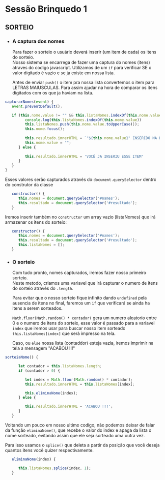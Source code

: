 # Sessão Brinquedo 1

## SORTEIO

* ### A captura dos nomes
   Para fazer o sorteio o usuário deverá inserir (um item de cada) os itens do sorteio.  
   Nosso sistema se encarrega de fazer uma captura do nomes (itens) atraves do codigo javascript.
   Utilizamos de um `if` para verificar SE o valor digitado é vazio e se ja existe em nossa lista.

   Antes de enviar `push()` o item pra nossa lista convertemos o item para LETRAS MAIUSCULAS.
   Para assim ajudar na hora de comparar os itens digitados com os que ja haviam na lista.

``` js
capturarNomes(event) {
   event.preventDefault();

   if (this.nome.value != "" && this.listaNomes.indexOf(this.nome.value) == -1) {
         console.log(this.listaNomes.indexOf(this.nome.value))
         this.listaNomes.push(this.nome.value.toUpperCase());
         this.nome.focus();
         
         this.resultado.innerHTML = `"${this.nome.value}" INSERIDO NA LISTA`
         this.nome.value = "";
      } else {
         
         this.resultado.innerHTML = 'VOCÊ JA INSERIU ESSE ITEM'
      }
   }
}
```

   Esses valores serão capturados através do `document.querySelector` dentro do construtor da classe  


```js
   constructor() {
      this.nomes = document.querySelector('#names');
      this.resultado = document.querySelector('#resultado');
   }
```

   Iremos inserir também no `constructor` um array vazio (listaNomes) que irá armazenar os itens do sorteio:  


```js
   constructor() {
      this.nomes = document.querySelector('#names');
      this.resultado = document.querySelector('#resultado');
      this.listaNomes = [];
   }
```

* ### O sorteio
   Com tudo pronto, nomes capturados, iremos fazer nosso primeiro sorteio.  
   Neste metodo, criamos uma variavel que irá capturar o numero de itens do sorteio através do `.length`.

   Para evitar que o nosso sorteio fique infinito dando `undefined` pela ausencia de itens no final, faremos um `if` que verificará se ainda ha itens a serem sorteados.

   `Math.floor(Math.random() * contador)` gera um numero aleatorio entre 0 e o numero de itens do sorteio, esse valor é passado para a variavel `index` que iremos usar para buscar nosso item sorteado `this.listaNomes[index]` que será impresso na tela.

   Caso, ou `else` nossa lista (contaddor) esteja vazia, iremos imprimir na tela a mensagem "ACABOU !!!"

```js
sorteiaNome() {

      let contador = this.listaNomes.length;
      if (contador > 0) {

         let index = Math.floor(Math.random() * contador);
         this.resultado.innerHTML = this.listaNomes[index];

         this.eliminaNome(index);
      } else {

         this.resultado.innerHTML = 'ACABOU !!!';
      }
   }
```

   Voltando um pouco em nosso ultimo codigo, não podemos deixar de falar da função `eliminaNome()`, que recebe o valor do index e apaga da lista o nome sorteado, evitando assim que ele seja sorteado uma outra vez.

   Para isso usamos o `splice()` que deleta a partir da posição que você deseja quantos itens você quizer respectivamente.  

```js
   eliminaNome(index) {

      this.listaNomes.splice(index, 1);
   }
```
